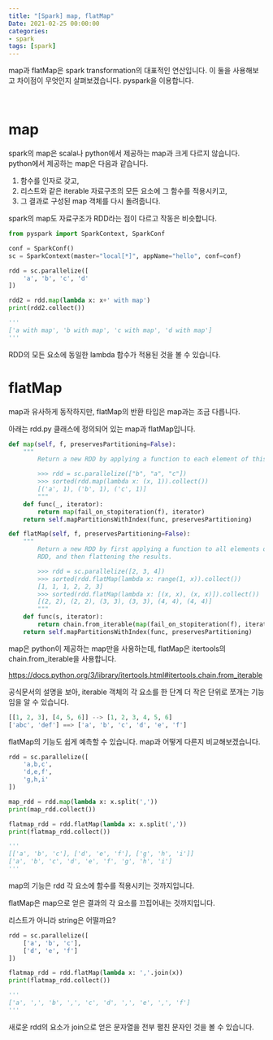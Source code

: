 ```yaml
---
title: "[Spark] map, flatMap"
Date: 2021-02-25 00:00:00
categories:
- spark
tags: [spark]
---
```


map과 flatMap은 spark transformation의 대표적인 연산입니다. 이 둘을 사용해보고 차이점이 무엇인지 살펴보겠습니다. pyspark을 이용합니다.

<br/>

# map

spark의 map은 scala나 python에서 제공하는 map과 크게 다르지 않습니다. python에서 제공하는 map은 다음과 같습니다.

1. 함수를 인자로 갖고, 
2. 리스트와 같은 iterable 자료구조의 모든 요소에 그 함수를 적용시키고,
3. 그 결과로 구성된 map 객체를 다시 돌려줍니다.

spark의 map도 자료구조가 RDD라는 점이 다르고 작동은 비슷합니다.

```python
from pyspark import SparkContext, SparkConf

conf = SparkConf()
sc = SparkContext(master="local[*]", appName="hello", conf=conf)

rdd = sc.parallelize([
    'a', 'b', 'c', 'd'
])

rdd2 = rdd.map(lambda x: x+' with map')
print(rdd2.collect())

'''
['a with map', 'b with map', 'c with map', 'd with map']
'''
```

RDD의 모든 요소에 동일한 lambda 함수가 적용된 것을 볼 수 있습니다.



# flatMap

map과 유사하게 동작하지만, flatMap의 반환 타입은 map과는 조금 다릅니다.

아래는 rdd.py 클래스에 정의되어 있는 map과 flatMap입니다.

```python
def map(self, f, preservesPartitioning=False):
    """
        Return a new RDD by applying a function to each element of this RDD.

        >>> rdd = sc.parallelize(["b", "a", "c"])
        >>> sorted(rdd.map(lambda x: (x, 1)).collect())
        [('a', 1), ('b', 1), ('c', 1)]
        """
    def func(_, iterator):
        return map(fail_on_stopiteration(f), iterator)
    return self.mapPartitionsWithIndex(func, preservesPartitioning)

def flatMap(self, f, preservesPartitioning=False):
    """
        Return a new RDD by first applying a function to all elements of this
        RDD, and then flattening the results.

        >>> rdd = sc.parallelize([2, 3, 4])
        >>> sorted(rdd.flatMap(lambda x: range(1, x)).collect())
        [1, 1, 1, 2, 2, 3]
        >>> sorted(rdd.flatMap(lambda x: [(x, x), (x, x)]).collect())
        [(2, 2), (2, 2), (3, 3), (3, 3), (4, 4), (4, 4)]
        """
    def func(s, iterator):
        return chain.from_iterable(map(fail_on_stopiteration(f), iterator))
    return self.mapPartitionsWithIndex(func, preservesPartitioning)
```

map은 python이 제공하는 map만을 사용하는데, flatMap은 itertools의 chain.from_iterable을 사용합니다. 

https://docs.python.org/3/library/itertools.html#itertools.chain.from_iterable

공식문서의 설명을 보아, iterable 객체의 각 요소를 한 단계 더 작은 단위로 쪼개는 기능임을 알 수 있습니다.

```python
[[1, 2, 3], [4, 5, 6]] --> [1, 2, 3, 4, 5, 6]
['abc', 'def'] ==> ['a', 'b', 'c', 'd', 'e', 'f']
```



flatMap의 기능도 쉽게 예측할 수 있습니다. map과 어떻게 다른지 비교해보겠습니다.

```python
rdd = sc.parallelize([
    'a,b,c',
    'd,e,f',
    'g,h,i'
])

map_rdd = rdd.map(lambda x: x.split(','))
print(map_rdd.collect())

flatmap_rdd = rdd.flatMap(lambda x: x.split(','))
print(flatmap_rdd.collect())

'''
[['a', 'b', 'c'], ['d', 'e', 'f'], ['g', 'h', 'i']]
['a', 'b', 'c', 'd', 'e', 'f', 'g', 'h', 'i']
'''
```

map의 기능은 rdd 각 요소에 함수를 적용시키는 것까지입니다.

flatMap은 map으로 얻은 결과의 각 요소를 끄집어내는 것까지입니다.



리스트가 아니라 string은 어떨까요?

```python
rdd = sc.parallelize([
    ['a', 'b', 'c'],
    ['d', 'e', 'f']
])

flatmap_rdd = rdd.flatMap(lambda x: ','.join(x))
print(flatmap_rdd.collect())

'''
['a', ',', 'b', ',', 'c', 'd', ',', 'e', ',', 'f']
'''
```

새로운 rdd의 요소가 join으로 얻은 문자열을 전부 펼친 문자인 것을 볼 수 있습니다.

